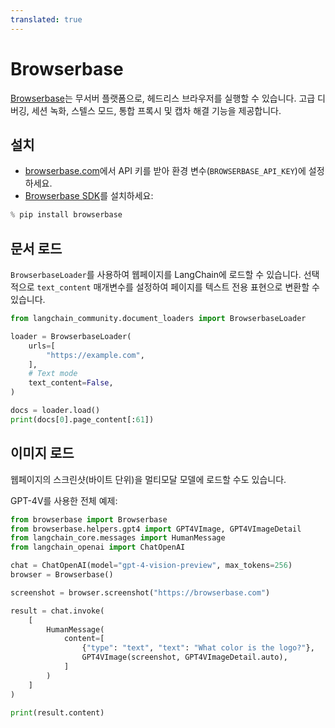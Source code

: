```yaml
---
translated: true
---
```


# Browserbase

[Browserbase](https://browserbase.com)는 무서버 플랫폼으로, 헤드리스 브라우저를 실행할 수 있습니다. 고급 디버깅, 세션 녹화, 스텔스 모드, 통합 프록시 및 캡차 해결 기능을 제공합니다.

## 설치

- [browserbase.com](https://browserbase.com)에서 API 키를 받아 환경 변수(`BROWSERBASE_API_KEY`)에 설정하세요.
- [Browserbase SDK](http://github.com/browserbase/python-sdk)를 설치하세요:

```python
% pip install browserbase
```

## 문서 로드

`BrowserbaseLoader`를 사용하여 웹페이지를 LangChain에 로드할 수 있습니다. 선택적으로 `text_content` 매개변수를 설정하여 페이지를 텍스트 전용 표현으로 변환할 수 있습니다.

```python
from langchain_community.document_loaders import BrowserbaseLoader
```

```python
loader = BrowserbaseLoader(
    urls=[
        "https://example.com",
    ],
    # Text mode
    text_content=False,
)

docs = loader.load()
print(docs[0].page_content[:61])
```

## 이미지 로드

웹페이지의 스크린샷(바이트 단위)을 멀티모달 모델에 로드할 수도 있습니다.

GPT-4V를 사용한 전체 예제:

```python
from browserbase import Browserbase
from browserbase.helpers.gpt4 import GPT4VImage, GPT4VImageDetail
from langchain_core.messages import HumanMessage
from langchain_openai import ChatOpenAI

chat = ChatOpenAI(model="gpt-4-vision-preview", max_tokens=256)
browser = Browserbase()

screenshot = browser.screenshot("https://browserbase.com")

result = chat.invoke(
    [
        HumanMessage(
            content=[
                {"type": "text", "text": "What color is the logo?"},
                GPT4VImage(screenshot, GPT4VImageDetail.auto),
            ]
        )
    ]
)

print(result.content)
```

